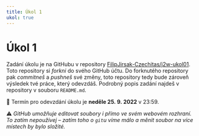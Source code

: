 ```yaml
---
title: Úkol 1
ukol: true
---
```

# Úkol 1
Zadání úkolu je na GitHubu v repository [FilipJirsak-Czechitas/j2w-ukol01](https://github.com/FilipJirsak-Czechitas/j2w-ukol01).
Toto repository si _forkni_ do svého GitHub účtu.
Do forknutého repository pak _commitneš_ a _pushneš_ své změny, toto repository tedy bude zároveň výsledek tvé práce, který odevzdáš.
Podrobný popis zadání najdeš v repository v souboru `README.md`.

📆 Termín pro odevzdání úkolu je **neděle 25. 9. 2022** v 23:59.

⚠ _GitHub umožňuje editovat soubory i přímo ve svém webovém rozhraní. To zatím nepoužívej – zatím toho o `git`u víme málo a měnit soubor na více místech by bylo složité._
